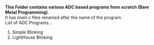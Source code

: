 **This Folder contains various ADC based programs from scratch (Bare Metal Programming).**
<br>It has *main.c* files renamed after the name of the program.
<br>List of ADC Programs...
1. Simple Blinking
2. LightHouse Blinking
